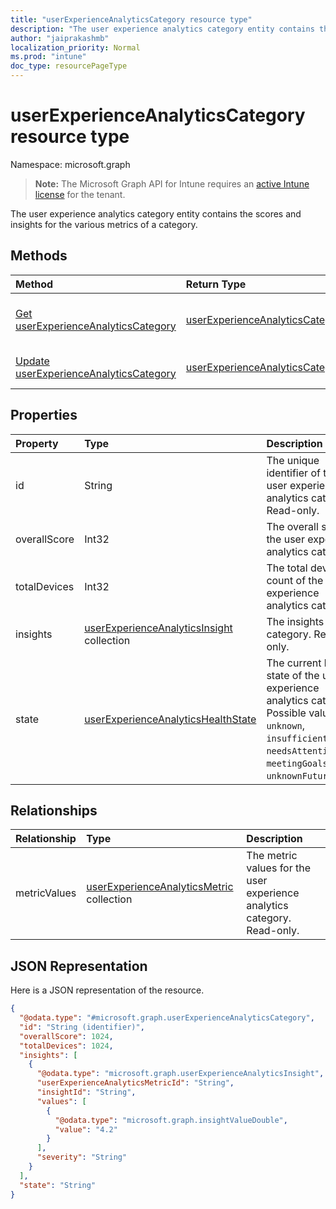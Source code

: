 ```yaml
---
title: "userExperienceAnalyticsCategory resource type"
description: "The user experience analytics category entity contains the scores and insights for the various metrics of a category."
author: "jaiprakashmb"
localization_priority: Normal
ms.prod: "intune"
doc_type: resourcePageType
---
```


# userExperienceAnalyticsCategory resource type

Namespace: microsoft.graph

> **Note:** The Microsoft Graph API for Intune requires an [active Intune license](https://go.microsoft.com/fwlink/?linkid=839381) for the tenant.

The user experience analytics category entity contains the scores and insights for the various metrics of a category.

## Methods
|Method|Return Type|Description|
|:---|:---|:---|
|[Get userExperienceAnalyticsCategory](../api/intune-devices-userexperienceanalyticscategory-get.md)|[userExperienceAnalyticsCategory](../resources/intune-devices-userexperienceanalyticscategory.md)|Read properties and relationships of the [userExperienceAnalyticsCategory](../resources/intune-devices-userexperienceanalyticscategory.md) object.|
|[Update userExperienceAnalyticsCategory](../api/intune-devices-userexperienceanalyticscategory-update.md)|[userExperienceAnalyticsCategory](../resources/intune-devices-userexperienceanalyticscategory.md)|Update the properties of a [userExperienceAnalyticsCategory](../resources/intune-devices-userexperienceanalyticscategory.md) object.|

## Properties
|Property|Type|Description|
|:---|:---|:---|
|id|String|The unique identifier of the user experience analytics category. Read-only.|
|overallScore|Int32|The overall score of the user experience analytics category.|
|totalDevices|Int32|The total device count of the user experience analytics category.|
|insights|[userExperienceAnalyticsInsight](../resources/intune-devices-userexperienceanalyticsinsight.md) collection|The insights for the category. Read-only.|
|state|[userExperienceAnalyticsHealthState](../resources/intune-devices-userexperienceanalyticshealthstate.md)|The current health state of the user experience analytics category. Possible values are: `unknown`, `insufficientData`, `needsAttention`, `meetingGoals`, `unknownFutureValue`.|

## Relationships
|Relationship|Type|Description|
|:---|:---|:---|
|metricValues|[userExperienceAnalyticsMetric](../resources/intune-devices-userexperienceanalyticsmetric.md) collection|The metric values for the user experience analytics category. Read-only.|

## JSON Representation
Here is a JSON representation of the resource.
<!-- {
  "blockType": "resource",
  "keyProperty": "id",
  "@odata.type": "microsoft.graph.userExperienceAnalyticsCategory"
}
-->
``` json
{
  "@odata.type": "#microsoft.graph.userExperienceAnalyticsCategory",
  "id": "String (identifier)",
  "overallScore": 1024,
  "totalDevices": 1024,
  "insights": [
    {
      "@odata.type": "microsoft.graph.userExperienceAnalyticsInsight",
      "userExperienceAnalyticsMetricId": "String",
      "insightId": "String",
      "values": [
        {
          "@odata.type": "microsoft.graph.insightValueDouble",
          "value": "4.2"
        }
      ],
      "severity": "String"
    }
  ],
  "state": "String"
}
```

